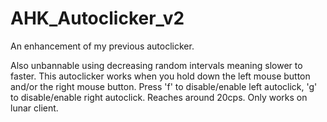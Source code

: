 # AHK_Autoclicker_v2
An enhancement of my previous autoclicker. 

Also unbannable using decreasing random intervals meaning slower to faster. This autoclicker works when you hold down the left mouse button and/or the right mouse button. Press 'f' to disable/enable left autoclick, 'g' to disable/enable right autoclick. Reaches around 20cps. Only works on lunar client. 
